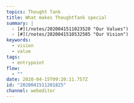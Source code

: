 ```yaml
---
topics: Thought Tank
title: What makes ThoughtTank special
summary: |
  - [#](/notes/2020041511023520 "Our Values")
  - [#](/notes/2020041510532505 "Our Vision")
keywords:
  - vision
  - value
tags:
  - entrypoint
flow:
  - ""
date: 2020-04-15T09:20:11.757Z
id: "2020041511201825"
channel: webeditor
---
```

